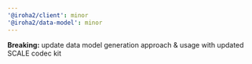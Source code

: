 ```yaml
---
'@iroha2/client': minor
'@iroha2/data-model': minor
---
```


**Breaking:** update data model generation approach & usage with updated SCALE codec kit
